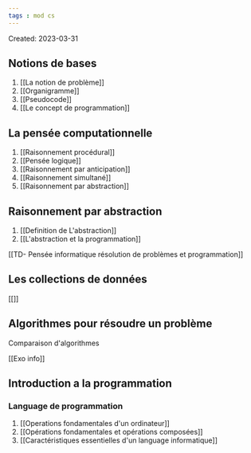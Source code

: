 ```yaml
---
tags : mod cs
---
```

Created: 2023-03-31

## Notions de bases

1. [[La notion de problème]] 
2. [[Organigramme]] 
3. [[Pseudocode]] 
4. [[Le concept de programmation]] 

## La pensée computationnelle

1. [[Raisonnement procédural]] 
2. [[Pensée logique]] 
3. [[Raisonnement par anticipation]]
4. [[Raisonnement simultané]] 
5. [[Raisonnement par abstraction]] 

## Raisonnement par abstraction

1. [[Definition de L'abstraction]] 
2. [[L'abstraction et la programmation]] 

[[TD- Pensée informatique résolution de problèmes et programmation]] 

## Les collections de données
[[]]


## Algorithmes pour résoudre un problème

 Comparaison d'algorithmes

[[Exo info]] 

## Introduction a la programmation
### **Language de programmation**
1. [[Operations fondamentales d'un ordinateur]] 
2. [[Opérations fondamentales et opérations composées]] 
3. [[Caractéristiques essentielles d'un language informatique]]

